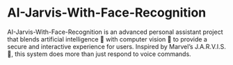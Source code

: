 # AI-Jarvis-With-Face-Recognition
AI-Jarvis-With-Face-Recognition is an advanced personal assistant project that blends artificial intelligence 🤖 with computer vision 👀 to provide a secure and interactive experience for users. Inspired by Marvel’s J.A.R.V.I.S. 🦾, this system does more than just respond to voice commands.
